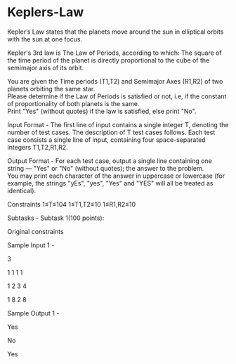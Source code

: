 # Keplers-Law
Kepler’s Law states that the planets move around the sun in elliptical orbits with the sun at one focus. 

Kepler's 3rd law is The Law of Periods, according to which:  The square of the time period of the planet is directly proportional to the cube of the semimajor axis of its orbit. 

You are given the Time periods (T1,T2) and Semimajor Axes (R1,R2) of two planets orbiting the same star.  
Please determine if the Law of Periods is satisfied or not, i.e, if the constant of proportionality of both planets is the same.  
Print "Yes" (without quotes) if the law is satisfied, else print "No".  

Input Format - 
The first line of input contains a single integer T, denoting the number of test cases. 
The description of T test cases follows. 
Each test case consists a single line of input, containing four space-separated integers T1,T2,R1,R2. 

Output Format - 
For each test case, output a single line containing one string — "Yes" or "No" (without quotes); the answer to the problem.  
You may print each character of the answer in uppercase or lowercase (for example, the strings "yEs", "yes", "Yes" and "YES" will all be treated as identical).  

Constraints 
1≤T≤104 
1≤T1,T2≤10 
1≤R1,R2≤10 

Subtasks -
Subtask 1(100 points): 

Original constraints  

Sample Input 1 -

3 

1 1 1 1

1 2 3 4 

1 8 2 8 

Sample Output 1 - 

Yes 

No 

Yes
